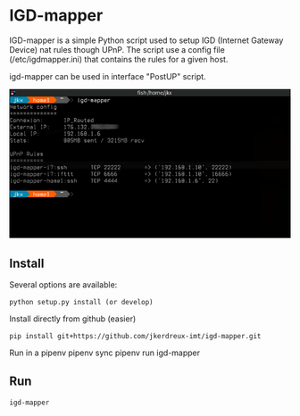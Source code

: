 # IGD-mapper

IGD-mapper is a simple Python script used to setup IGD (Internet Gateway Device) nat rules though UPnP.
The script use a config file (/etc/igdmapper.ini) that contains the rules for a given host. 

igd-mapper can be used in interface "PostUP" script.

 ![IGD-mapper](./screenshots/shot.jpg)

    
## Install
Several options are available:

    python setup.py install (or develop)

Install directly from github (easier) 

    pip install git+https://github.com/jkerdreux-imt/igd-mapper.git

Run in a pipenv 
    pipenv sync
    pipenv run igd-mapper

## Run

    igd-mapper 

